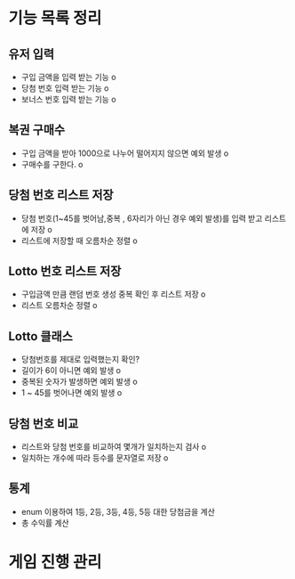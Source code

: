 # 기능 목록 정리

## 유저 입력
- 구입 금액을 입력 받는 기능 o
- 당첨 번호 입력 받는 기능 o
- 보너스 번호 입력 받는 기능 o

## 복권 구매수
- 구입 금액을 받아 1000으로 나누어 떨어지지 않으면 예외 발생 o
- 구매수를 구한다. o

## 당첨 번호 리스트 저장
- 당첨 번호(1~45를 벗어남,중복 , 6자리가 아닌 경우 예외 발생)를 입력 받고 리스트에 저장 o
- 리스트에 저장할 때 오름차순 정렬 o

## Lotto 번호 리스트 저장
- 구입금액 만큼 랜덤 번호 생성 중복 확인 후 리스트 저장 o
- 리스트 오름차순 정렬 o

## Lotto 클래스
- 당첨번호를 제대로 입력했는지 확인?
- 길이가 6이 아니면 예외 발생 o
- 중복된 숫자가 발생하면 예외 발생 o
- 1 ~ 45를 벗어나면 예외 발생 o

## 당첨 번호 비교
- 리스트와 당첨 번호를 비교하여 몇개가 일치하는지 검사 o
- 일치하는 개수에 따라 등수를 문자열로 저장 o


## 통계
- enum 이용하여 1등, 2등, 3등, 4등, 5등 대한 당첨금을 계산
- 총 수익률 계산

# 게임 진행 관리
